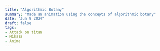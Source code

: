 ```yaml
---
title: "Algorithmic Botany"
summary: "Made an animation using the concepts of algorithmic botany" 
date: "Jun 9 2024"
draft: false
tags:
- Attack on titan
- Mikasa
- Anime
---
```

